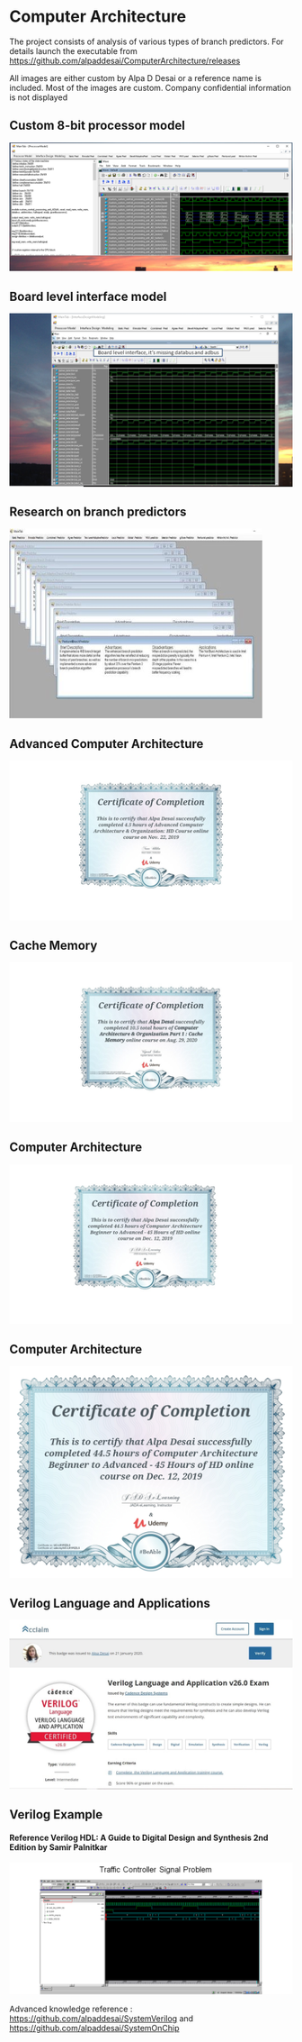 # Computer Architecture

The project consists of analysis of various types of branch predictors. For details launch the executable from https://github.com/alpaddesai/ComputerArchitecture/releases 

All images are either custom by Alpa D Desai or a reference name is included. Most of the images are custom. Company confidential information is not displayed 

## Custom 8-bit processor model
![image](MainTabImage.png)

## Board level interface model
![image](boardlevelinterface.png)

## Research on branch predictors
![Image of branch predictors](ImageCompArch.jpg)

## Advanced Computer Architecture
![image](AdvancedComputerArchitecture.jpg)

## Cache Memory
![image](CacheMemory.jpg)

## Computer Architecture
![image](ComputerArchitecture.jpg)

## Computer Architecture
![image](ComputerArchitectureAdvanced.jpg)

## Verilog Language and Applications
![image](VerilogLanguageandApplication.jpg)

## Verilog Example
#### Reference Verilog HDL: A Guide to Digital Design and Synthesis 2nd Edition by Samir Palnitkar
![image](TrafficControllerExample.png)

Advanced knowledge reference : https://github.com/alpaddesai/SystemVerilog and https://github.com/alpaddesai/SystemOnChip
